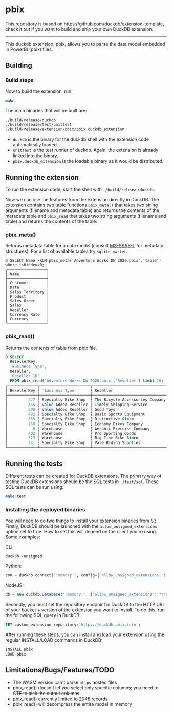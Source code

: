# pbix

This repository is based on https://github.com/duckdb/extension-template, check it out if you want to build and ship your own DuckDB extension.

---

This duckdb extension, pbix, allows you to parse the data model embedded in PowerBI (pbix) files.


## Building
### Build steps
Now to build the extension, run:
```sh
make
```
The main binaries that will be built are:
```sh
./build/release/duckdb
./build/release/test/unittest
./build/release/extension/pbix/pbix.duckdb_extension
```
- `duckdb` is the binary for the duckdb shell with the extension code automatically loaded.
- `unittest` is the test runner of duckdb. Again, the extension is already linked into the binary.
- `pbix.duckdb_extension` is the loadable binary as it would be distributed.

## Running the extension
To run the extension code, start the shell with `./build/release/duckdb`.

Now we can use the features from the extension directly in DuckDB. The extension contains two table functions `pbix_meta()` that takes two string arguments (filename and metadata table) and returns the contents of the metadata table and `pbix_read` that takes two string arguments (filename and table) and returns the contents of the table:

### pbix_meta()
Returns metadata table for a data model (consult [MS-SSAS-T](https://learn.microsoft.com/en-us/openspecs/sql_server_protocols/ms-ssas-t/f85cd3b9-690c-4bc7-a1f0-a854d7daecd8) for metadata structures). For a list of available tables try `sqlite_master`.
```
D SELECT Name FROM pbix_meta('Adventure Works DW 2020.pbix','table') where isHidden=0;
┌─────────────────┐
│ Name            │
╞═════════════════╡
│ Customer        │
│ Date            │
│ Sales Territory │
│ Product         │
│ Sales Order     │
│ Sales           │
│ Reseller        │
│ Currency Rate   │
│ Currency        │
└─────────────────┘
```
### pbix_read()
Returns the contents of table from pbix file.
```sql
D SELECT 
  ResellerKey, 
  'Business Type', 
  Reseller, 
  'Reseller ID' 
  FROM pbix_read('Adventure Works DW 2020.pbix','Reseller') limit 10; 
┌─────────────┬──────────────────────┬─────────────────────────────────┬─────────────┐
│ ResellerKey ┆ 'Business Type'      ┆ Reseller                        ┆'Reseller ID'│
╞═════════════╪══════════════════════╪═════════════════════════════════╪═════════════╡
│         277 ┆ Specialty Bike Shop  ┆ The Bicycle Accessories Company ┆ AW00000277  │
│         455 ┆ Value Added Reseller ┆ Timely Shipping Service         ┆ AW00000455  │
│         609 ┆ Value Added Reseller ┆ Good Toys                       ┆ AW00000609  │
│         492 ┆ Specialty Bike Shop  ┆ Basic Sports Equipment          ┆ AW00000492  │
│         365 ┆ Specialty Bike Shop  ┆ Distinctive Store               ┆ AW00000365  │
│         168 ┆ Specialty Bike Shop  ┆ Economy Bikes Company           ┆ AW00000168  │
│           6 ┆ Warehouse            ┆ Aerobic Exercise Company        ┆ AW00000006  │
│         402 ┆ Warehouse            ┆ Pro Sporting Goods              ┆ AW00000402  │
│         529 ┆ Warehouse            ┆ Big-Time Bike Store             ┆ AW00000529  │
│         241 ┆ Specialty Bike Shop  ┆ Vale Riding Supplies            ┆ AW00000241  │
└─────────────┴──────────────────────┴─────────────────────────────────┴─────────────┘
```
## Running the tests
Different tests can be created for DuckDB extensions. The primary way of testing DuckDB extensions should be the SQL tests in `./test/sql`. These SQL tests can be run using:
```sh
make test
```

### Installing the deployed binaries
You will need to do two things to install your extension binaries from S3. Firstly, DuckDB should be launched with the
`allow_unsigned_extensions` option set to true. How to set this will depend on the client you're using. Some examples:

CLI:
```shell
duckdb -unsigned
```

Python:
```python
con = duckdb.connect(':memory:', config={'allow_unsigned_extensions' : 'true'})
```

NodeJS:
```js
db = new duckdb.Database(':memory:', {"allow_unsigned_extensions": "true"});
```

Secondly, you must set the repository endpoint in DuckDB to the HTTP URL of your bucket + version of the extension
you want to install. To do this, run the following SQL query in DuckDB:
```sql
SET custom_extension_repository='https://duckdb.pbix.info';
```
After running these steps, you can install and load your extension using the regular INSTALL/LOAD commands in DuckDB:
```sql
INSTALL pbix
LOAD pbix
```
## Limitations/Bugs/Features/TODO
* The WASM version can't parse `https` hosted files
* ~~pbix_read() doesn't let you select only specific columns; you need to CTE to pick the output columns~~
* pbix_read() currently limited to 2048 records
* pbix_read() will decompress the entire model in memory
